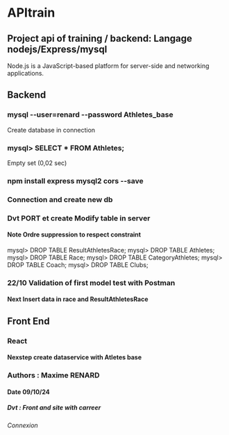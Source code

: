 # APItrain
## Project api of training / backend: Langage nodejs/Express/mysql
Node.js is a JavaScript-based platform for server-side and networking applications.

## Backend
### mysql --user=renard --password Athletes_base
Create database in connection
### mysql> SELECT * FROM Athletes;
Empty set (0,02 sec)
### npm install express mysql2 cors --save
### Connection and create new db
### Dvt PORT et create Modify table in server
#### Note Ordre suppression to respect constraint
mysql> DROP TABLE ResultAthletesRace;
mysql> DROP TABLE Athletes;
mysql> DROP TABLE Race;
mysql> DROP TABLE CategoryAthletes;
mysql> DROP TABLE Coach;
mysql> DROP TABLE Clubs;

### 22/10 Validation of first model test with Postman
#### Next Insert data in race and ResultAthletesRace
## Front End 
### React
#### Nexstep create dataservice with Atletes base
### Authors : Maxime RENARD
#### Date 09/10/24
##### Dvt : Front and site with carreer
###### Connexion
